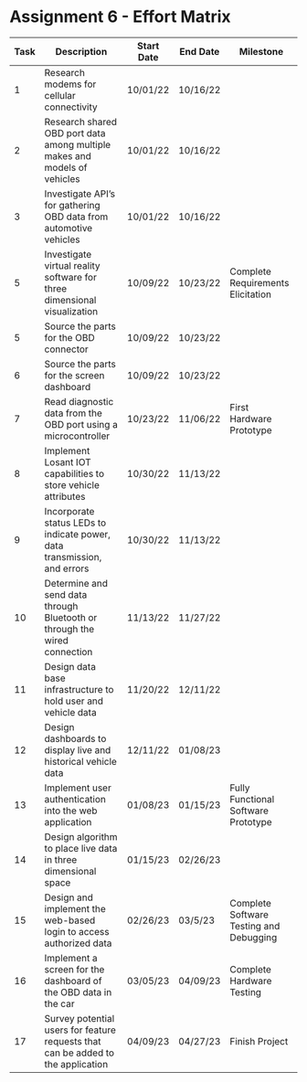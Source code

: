 # Assignment 6 - Effort Matrix
| Task | Description | Start Date | End Date | Milestone |
| --- | --- | --- | --- | --- |
| 1 | Research modems for cellular connectivity | 10/01/22 |  10/16/22 |  |
| 2 | Research shared OBD port data among multiple makes and models of vehicles | 10/01/22 |  10/16/22 |  |
| 3 | Investigate API’s for gathering OBD data from automotive vehicles | 10/01/22 |  10/16/22 |  |
| 5 | Investigate virtual reality software for three dimensional visualization | 10/09/22 |  10/23/22 | Complete Requirements Elicitation |
| 5 | Source the parts for the OBD connector | 10/09/22 |  10/23/22 |  |
| 6 | Source the parts for the screen dashboard | 10/09/22 |  10/23/22 |  |
| 7 | Read diagnostic data from the OBD port using a microcontroller | 10/23/22 |  11/06/22 | First Hardware Prototype |
| 8 | Implement Losant IOT capabilities to store vehicle attributes | 10/30/22 |  11/13/22 |  |
| 9 | Incorporate status LEDs to indicate power, data transmission, and errors | 10/30/22 |  11/13/22 |  |
| 10 | Determine and send data through Bluetooth or through the wired connection | 11/13/22 |  11/27/22 |  |
| 11 | Design data base infrastructure to hold user and vehicle data | 11/20/22 |  12/11/22 |  |
| 12 | Design dashboards to display live and historical vehicle data | 12/11/22 |  01/08/23 |  |
| 13 | Implement user authentication into the web application | 01/08/23 |  01/15/23 | Fully Functional Software Prototype |
| 14 | Design algorithm to place live data in three dimensional space | 01/15/23 |  02/26/23 |  |
| 15 | Design and implement the web-based login to access authorized data | 02/26/23 |  03/5/23 | Complete Software Testing and Debugging |
| 16 | Implement a screen for the dashboard of the OBD data in the car | 03/05/23 |  04/09/23 | Complete Hardware Testing |
| 17 | Survey potential users for feature requests that can be added to the application | 04/09/23 |  04/27/23 | Finish Project  |
